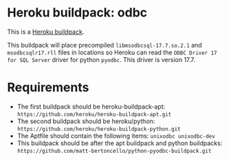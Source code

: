 Heroku buildpack: odbc
=======================

This is a [Heroku buildpack](http://devcenter.heroku.com/articles/buildpacks).

This buildpack will place precompiled `libmsodbcsql-17.7.so.2.1` and `msodbcsqlr17.rll` files in locations so Heroku can read the `ODBC Driver 17 for SQL Server` driver for python `pyodbc`. This driver is version 17.7.

# Requirements
- The first buildpack should be heroku-buildpack-apt:
  `https://github.com/heroku/heroku-buildpack-apt.git`
- The second buildpack should be heroku/python:
  `https://github.com/heroku/heroku-buildpack-python.git`
- The Aptfile should contain the following items:
  `unixodbc unixodbc-dev`
- This buildpack should be after the apt buildpack and python buildpacks:
  `https://github.com/matt-bertoncello/python-pyodbc-buildpack.git`
